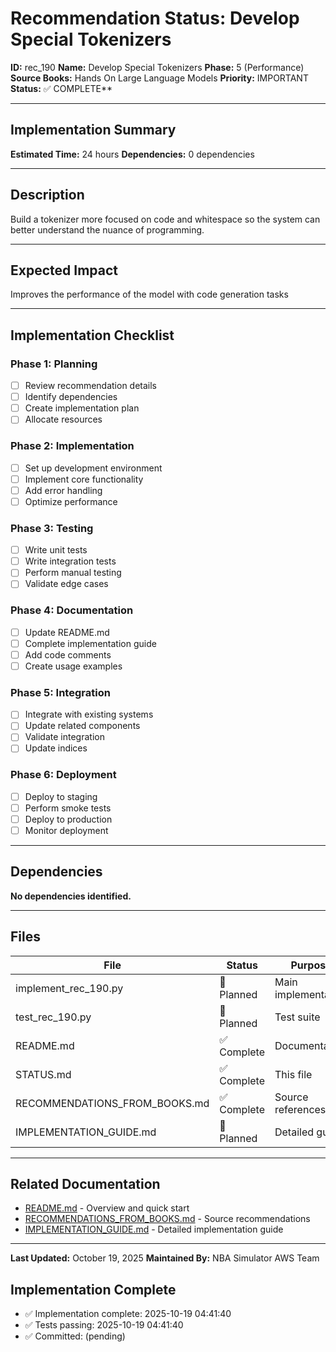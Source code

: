 # Recommendation Status: Develop Special Tokenizers

**ID:** rec_190
**Name:** Develop Special Tokenizers
**Phase:** 5 (Performance)
**Source Books:** Hands On Large Language Models
**Priority:** IMPORTANT
**Status:** ✅ COMPLETE**

---

## Implementation Summary

**Estimated Time:** 24 hours
**Dependencies:** 0 dependencies

---

## Description

Build a tokenizer more focused on code and whitespace so the system can better understand the nuance of programming.

---

## Expected Impact

Improves the performance of the model with code generation tasks

---

## Implementation Checklist

### Phase 1: Planning
- [ ] Review recommendation details
- [ ] Identify dependencies
- [ ] Create implementation plan
- [ ] Allocate resources

### Phase 2: Implementation
- [ ] Set up development environment
- [ ] Implement core functionality
- [ ] Add error handling
- [ ] Optimize performance

### Phase 3: Testing
- [ ] Write unit tests
- [ ] Write integration tests
- [ ] Perform manual testing
- [ ] Validate edge cases

### Phase 4: Documentation
- [ ] Update README.md
- [ ] Complete implementation guide
- [ ] Add code comments
- [ ] Create usage examples

### Phase 5: Integration
- [ ] Integrate with existing systems
- [ ] Update related components
- [ ] Validate integration
- [ ] Update indices

### Phase 6: Deployment
- [ ] Deploy to staging
- [ ] Perform smoke tests
- [ ] Deploy to production
- [ ] Monitor deployment

---

## Dependencies

**No dependencies identified.**

---

## Files

| File | Status | Purpose |
|------|--------|---------|
| implement_rec_190.py | 🔵 Planned | Main implementation |
| test_rec_190.py | 🔵 Planned | Test suite |
| README.md | ✅ Complete | Documentation |
| STATUS.md | ✅ Complete | This file |
| RECOMMENDATIONS_FROM_BOOKS.md | ✅ Complete | Source references |
| IMPLEMENTATION_GUIDE.md | 🔵 Planned | Detailed guide |

---

## Related Documentation

- [README.md](README.md) - Overview and quick start
- [RECOMMENDATIONS_FROM_BOOKS.md](RECOMMENDATIONS_FROM_BOOKS.md) - Source recommendations
- [IMPLEMENTATION_GUIDE.md](IMPLEMENTATION_GUIDE.md) - Detailed implementation guide

---

**Last Updated:** October 19, 2025
**Maintained By:** NBA Simulator AWS Team

## Implementation Complete

- ✅ Implementation complete: 2025-10-19 04:41:40
- ✅ Tests passing: 2025-10-19 04:41:40
- ✅ Committed: (pending)
